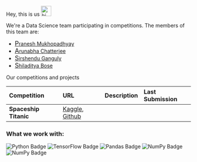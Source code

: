 Hey, this is us <img src="https://user-images.githubusercontent.com/1303154/88677602-1635ba80-d120-11ea-84d8-d263ba5fc3c0.gif" width="28px" alt="hi">

We're a Data Science team participating in competitions. The members of this team are:
- [<big>P</big>ranesh Mukhopadhyay]()
- [<big>A</big>runabha Chatterjee]()
- [<big>S</big>irshendu Ganguly]()
- [<big>S</big>hiladitya Bose]()

Our competitions and projects

|Competition|URL|Description|Last Submission|
|:----------|:--|:----------|:--------------|
|**Spaceship Titanic**|[Kaggle](https://www.kaggle.com/c/spaceship-titanic), [Github](https://github.com/team-pass-ds/Spaceship-Titanic)|||

### What we work with: 
![Python Badge](https://img.shields.io/badge/-Python-306998?style=for-the-badge&labelColor=FFD43B&logo=python&logoColor=306998) 
![TensorFlow Badge](https://img.shields.io/badge/-TensorFlow-FFA800?style=for-the-badge&labelColor=white&logo=tensorflow&logoColor=FFA800)
![Pandas Badge](https://img.shields.io/badge/-Pandas-dd1286?style=for-the-badge&labelColor=white&logo=pandas&logoColor=160762)
![NumPy Badge](https://img.shields.io/badge/-Numpy-efc53b?style=for-the-badge&labelColor=306998&logo=numpy&logoColor=efc53b)
![NumPy Badge](https://img.shields.io/badge/-Scipy-0b53a4?style=for-the-badge&labelColor=white&logo=scipy&logoColor=04449c)